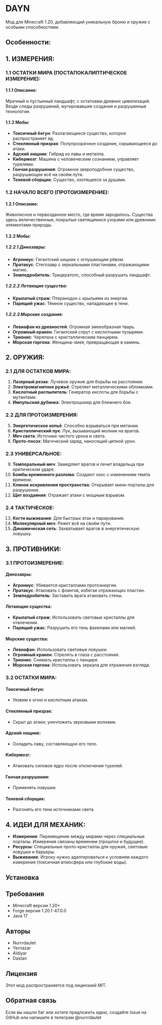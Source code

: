 # DAYN

Мод для Minecraft 1.20, добавляющий уникальную броню и оружие с особыми способностями.

## Особенности:

## 1. ИЗМЕРЕНИЯ:

### 1.1 ОСТАТКИ МИРА (ПОСТАПОКАЛИПТИЧЕСКОЕ ИЗМЕРЕНИЕ):

#### 1.1.1 Описание:
Мрачный и пустынный ландшафт, с остатками древних цивилизаций. Везде следы разрушений, мутировавшие создания и разрушенные технологии.

#### 1.1.2 Мобы:
- **Токсичный бегун**: Разлагающееся существо, которое распространяет яд.
- **Стеклянный призрак**: Полупрозрачное создание, скрывающееся до атаки.
- **Адский хищник**: Гибрид из лавы и металла.
- **Кибермозг**: Машина с человеческим сознанием, управляет турелями.
- **Гончая разрушения**: Огромное звероподобное существо, разрушающее всё на своём пути.
- **Теневой сборщик**: Существо, охотящееся за душами.

### 1.2 НАЧАЛО ВСЕГО (ПРОТОИЗМЕРЕНИЕ):

#### 1.2.1 Описание:
Живописное и первозданное место, где время зародилось. Существа здесь величественные, покрытые светящимися узорами или древними элементами природы.

#### 1.2.2 Мобы:

##### 1.2.2.1 Динозавры:
- **Агрониус**: Гигантский хищник с оглушающим рёвом.
- **Пратакус**: Стегозавр с зеркальными пластинами, отражающими магию.
- **Земледробитель**: Трицератопс, способный разрушать ландшафт.

##### 1.2.2.2 Летающие существа:
- **Крылатый страж**: Птеранодон с крыльями из энергии.
- **Парящий ужас**: Тёмное существо, нападающее в тени.

##### 1.2.2.3 Морские создания:
- **Левиафан из древностей**: Огромная змееобразная тварь.
- **Огромный кракен**: Гигантский спрут с кислотными пузырями.
- **Трионис**: Черепаха с кристаллическим панцирем.
- **Морская горгона**: Женщина-змея, превращающая в камень.

## 2. ОРУЖИЯ:

### 2.1 ДЛЯ ОСТАТКОВ МИРА:
1. **Лазерный резак**: Лучевое оружие для борьбы на расстоянии.
2. **Электромагнитное ружьё**: Стреляет металлическими обломками.
3. **Кислотный распылитель**: Генератор кислоты для борьбы с мутантами.
4. **Импульсная дубинка**: Электрошокер для ближнего боя.

### 2.2 ДЛЯ ПРОТОИЗМЕРЕНИЯ:
5. **Энергетическое копьё**: Способно взрываться при метании.
6. **Кристаллический лук**: Лук, вызывающий молнии на врагов.
7. **Меч света**: Источник чистого урона и света.
8. **Прото-посох**: Магический заряд, наносящий цепной урон.

### 2.3 УНИВЕРСАЛЬНОЕ:
9. **Темпоральный меч**: Замедляет врагов и лечит владельца при критическом ударе.
10. **Бомбы временного разлома**: Создают хаос с изменением темпа времени.
11. **Клинок искривления пространства**: Открывает мини-порталы для разрушения.
12. **Щит воздаяния**: Отражает атаки с мощным взрывом.

### 2.4 ТАКТИЧЕСКОЕ:
13. **Когти выживания**: Для быстрых атак и парирования.
14. **Молекулярный меч**: Режет всё на своём пути.
15. **Динамическая сеть**: Захватывает врагов в энергетическую ловушку.

## 3. ПРОТИВНИКИ:

### 3.1 ПРОТОИЗМЕРЕНИЕ:

#### Динозавры:
- **Агрониус**: Убивается кристаллами протоэнергии.
- **Пратакус**: Атаковать с флангов, избегая отражающих пластин.
- **Земледробитель**: Заставить врага атаковать стены.

#### Летающие существа:
- **Крылатый страж**: Использовать световые кристаллы для отвлечения.
- **Парящий ужас**: Разрушить его тень факелами или магией.

#### Морские существа:
- **Левиафан**: Использовать световые ловушки.
- **Огромный кракен**: Стрелять в глаза с расстояния.
- **Трионис**: Снимать кристаллы с панциря.
- **Морская горгона**: Использовать зеркала для отражения взгляда.

### 3.2 ОСТАТКИ МИРА:
#### Токсичный бегун:
- Уязвим к огню и кислотным атакам.

#### Стеклянный призрак:
- Скрыт до атаки; уничтожить звуковыми волнами.

#### Адский хищник:
- Охладить лаву, составляющую его тело.

#### Кибермозг:
- Атаковать силовое ядро после отключения турелей.

#### Гончая разрушения:
- Применять ловушки.

#### Теневой сборщик:
- Разгонять его тени источниками света.

## 4. ИДЕИ ДЛЯ МЕХАНИК:

- **Измерения**: Перемещение между мирами через специальные порталы. Измерения связаны временем (прошлое и будущее).
- **Ресурсы**: Специальные прото-кристаллы для оружия, световые ловушки и барьеры.
- **Выживание**: Игроку нужно адаптироваться к условиям каждого измерения (токсичная атмосфера или глубокие воды).

## Установка

## Требования
- Minecraft версии 1.20+
- Forge версии 1.20.1-47.0.0
- Java 17


## Авторы
- Nurrrdaulet
- Yernazar
- Aldiyar
- Dastan

## Лицензия
Этот мод распространяется под лицензией MIT.

## Обратная связь
Если вы нашли баг или хотите предложить идею, создайте Issue на GitHub или напишите в телеграм @nurrrdaulet
